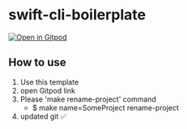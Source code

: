 # swift-cli-boilerplate

[![Open in Gitpod](https://gitpod.io/button/open-in-gitpod.svg)](https://gitpod.io/#https://github.com/moaible/swift-cli-boilerplate)

## How to use

1. Use this template
2. open Gitpod link
3. Please 'make rename-project' command
    - $ make name=SomeProject rename-project
4. updated git ✅
